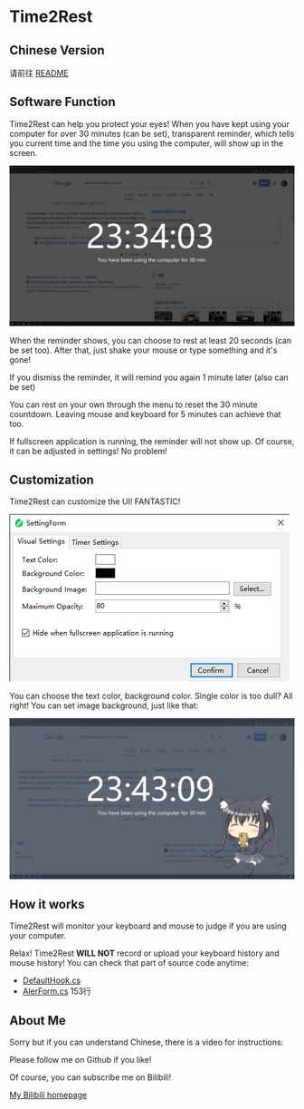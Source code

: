 ﻿# Time2Rest

## Chinese Version

请前往 [README](https://github.com/SDchao/Time2Rest/blob/main/README.md)

## Software Function

Time2Rest can help you protect your eyes! When you have kept using your computer for over 30 minutes (can be set), transparent reminder, which tells you current time and the time you using the computer, will show up in the screen.

![Reminder](https://github.com/SDchao/Time2Rest/blob/main/Time2Rest/Resources/Demo_Reminder.png)

When the reminder shows, you can choose to rest at least 20 seconds (can be set too). After that, just shake your mouse or type something and it's gone!

If you dismiss the reminder, it will remind you again 1 minute later (also can be set)

You can rest on your own through the menu to reset the 30 minute countdown. Leaving mouse and keyboard for 5 minutes can achieve that too.

If fullscreen application is running, the reminder will not show up. Of course, it can be adjusted in settings! No problem!

## Customization

Time2Rest can customize the UI! FANTASTIC!

![Settings](https://github.com/SDchao/Time2Rest/blob/main/Time2Rest/Resources/Demo_Settings.png)

You can choose the text color, background color. Single color is too dull? All right! You can set image background, just like that:

![WAIFU HERE](https://github.com/SDchao/Time2Rest/blob/main/Time2Rest/Resources/Demo_Img.png)


## How it works

Time2Rest will monitor your keyboard and mouse to judge if you are using your computer.

Relax! Time2Rest **WILL NOT** record or upload your keyboard history and mouse history! You can check that part of source code anytime:

* [DefaultHook.cs](https://github.com/SDchao/Time2Rest/blob/main/Time2Rest/WinInteractors/DefaultHook.cs)
* [AlerForm.cs](https://github.com/SDchao/Time2Rest/blob/main/Time2Rest/AlertForm.cs#L153-L192) 153行

## About Me

Sorry but if you can understand Chinese, there is a video for instructions:

Please follow me on Github if you like!

Of course, you can subscribe me on Bilibili!

[My Bilibili homepage](https://space.bilibili.com/12263994)